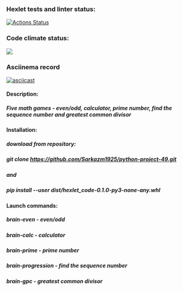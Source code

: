 ### Hexlet tests and linter status:
[![Actions Status](https://github.com/Sarkazm1925/python-project-49/actions/workflows/hexlet-check.yml/badge.svg)](https://github.com/Sarkazm1925/python-project-49/actions)


### Code climate status:
<a href="https://codeclimate.com/github/Sarkazm1925/python-project-49/maintainability"><img src="https://api.codeclimate.com/v1/badges/b87c7eeb8083dbca6085/maintainability" /></a>


### Asciinema record
[![asciicast](https://asciinema.org/a/ovpo9EUKhoTm6lHOlY5LqT4F8.svg)](https://asciinema.org/a/ovpo9EUKhoTm6lHOlY5LqT4F8)


#### Description:

##### Five math games - even/odd, calculator, prime number, find the sequence number and greatest common divisor

#### Installation:

##### *download from repository:*

##### git clone https://github.com/Sarkazm1925/python-project-49.git

##### *and*

##### pip install --user dist/hexlet_code-0.1.0-py3-none-any.whl

#### Launch commands:

##### brain-even - even/odd
##### brain-calc - calculator
##### brain-prime - prime number
##### brain-progression - find the sequence number
##### brain-gpc - greatest common divisor
